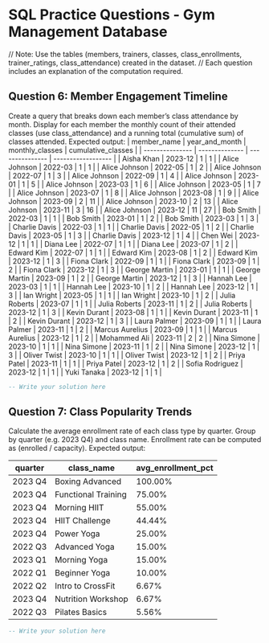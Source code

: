 # SQL Practice Questions - Gym Management Database
// Note: Use the tables (members, trainers, classes, class_enrollments, trainer_ratings, class_attendance) created in the dataset.
// Each question includes an explanation of the computation required.


## Question 6: Member Engagement Timeline
Create a query that breaks down each member’s class attendance by month.
Display for each member the monthly count of their attended classes (use class_attendance) and a running total (cumulative sum) of classes attended.
Expected output:
| member_name     | year_and_month | monthly_classes | cumulative_classes |
| --------------- | -------------- | --------------- | ------------------ |
| Aisha Khan      | 2023-12        | 1               | 1                  |
| Alice Johnson   | 2022-03        | 1               | 1                  |
| Alice Johnson   | 2022-05        | 1               | 2                  |
| Alice Johnson   | 2022-07        | 1               | 3                  |
| Alice Johnson   | 2022-09        | 1               | 4                  |
| Alice Johnson   | 2023-01        | 1               | 5                  |
| Alice Johnson   | 2023-03        | 1               | 6                  |
| Alice Johnson   | 2023-05        | 1               | 7                  |
| Alice Johnson   | 2023-07        | 1               | 8                  |
| Alice Johnson   | 2023-08        | 1               | 9                  |
| Alice Johnson   | 2023-09        | 2               | 11                 |
| Alice Johnson   | 2023-10        | 2               | 13                 |
| Alice Johnson   | 2023-11        | 3               | 16                 |
| Alice Johnson   | 2023-12        | 11              | 27                 |
| Bob Smith       | 2022-03        | 1               | 1                  |
| Bob Smith       | 2023-01        | 1               | 2                  |
| Bob Smith       | 2023-03        | 1               | 3                  |
| Charlie Davis   | 2022-03        | 1               | 1                  |
| Charlie Davis   | 2022-05        | 1               | 2                  |
| Charlie Davis   | 2023-05        | 1               | 3                  |
| Charlie Davis   | 2023-12        | 1               | 4                  |
| Chen Wei        | 2023-12        | 1               | 1                  |
| Diana Lee       | 2022-07        | 1               | 1                  |
| Diana Lee       | 2023-07        | 1               | 2                  |
| Edward Kim      | 2022-07        | 1               | 1                  |
| Edward Kim      | 2023-08        | 1               | 2                  |
| Edward Kim      | 2023-12        | 1               | 3                  |
| Fiona Clark     | 2022-09        | 1               | 1                  |
| Fiona Clark     | 2023-09        | 1               | 2                  |
| Fiona Clark     | 2023-12        | 1               | 3                  |
| George Martin   | 2023-01        | 1               | 1                  |
| George Martin   | 2023-09        | 1               | 2                  |
| George Martin   | 2023-12        | 1               | 3                  |
| Hannah Lee      | 2023-03        | 1               | 1                  |
| Hannah Lee      | 2023-10        | 1               | 2                  |
| Hannah Lee      | 2023-12        | 1               | 3                  |
| Ian Wright      | 2023-05        | 1               | 1                  |
| Ian Wright      | 2023-10        | 1               | 2                  |
| Julia Roberts   | 2023-07        | 1               | 1                  |
| Julia Roberts   | 2023-11        | 1               | 2                  |
| Julia Roberts   | 2023-12        | 1               | 3                  |
| Kevin Durant    | 2023-08        | 1               | 1                  |
| Kevin Durant    | 2023-11        | 1               | 2                  |
| Kevin Durant    | 2023-12        | 1               | 3                  |
| Laura Palmer    | 2023-09        | 1               | 1                  |
| Laura Palmer    | 2023-11        | 1               | 2                  |
| Marcus Aurelius | 2023-09        | 1               | 1                  |
| Marcus Aurelius | 2023-12        | 1               | 2                  |
| Mohammed Ali    | 2023-11        | 2               | 2                  |
| Nina Simone     | 2023-10        | 1               | 1                  |
| Nina Simone     | 2023-11        | 1               | 2                  |
| Nina Simone     | 2023-12        | 1               | 3                  |
| Oliver Twist    | 2023-10        | 1               | 1                  |
| Oliver Twist    | 2023-12        | 1               | 2                  |
| Priya Patel     | 2023-11        | 1               | 1                  |
| Priya Patel     | 2023-12        | 1               | 2                  |
| Sofia Rodriguez | 2023-12        | 1               | 1                  |
| Yuki Tanaka     | 2023-12        | 1               | 1                  |

```sql
-- Write your solution here
```

## Question 7: Class Popularity Trends
Calculate the average enrollment rate of each class type by quarter.
Group by quarter (e.g. 2023 Q4) and class name. Enrollment rate can be computed as (enrolled / capacity).
Expected output:

| quarter | class_name          | avg_enrollment_pct |
| ------- | ------------------- | ------------------ |
| 2023 Q4 | Boxing Advanced     | 100.00%            |
| 2023 Q4 | Functional Training | 75.00%             |
| 2023 Q4 | Morning HIIT        | 55.00%             |
| 2023 Q4 | HIIT Challenge      | 44.44%             |
| 2023 Q4 | Power Yoga          | 25.00%             |
| 2022 Q3 | Advanced Yoga       | 15.00%             |
| 2023 Q1 | Morning Yoga        | 15.00%             |
| 2022 Q1 | Beginner Yoga       | 10.00%             |
| 2022 Q2 | Intro to CrossFit   | 6.67%              |
| 2023 Q4 | Nutrition Workshop  | 6.67%              |
| 2022 Q3 | Pilates Basics      | 5.56%              |

```sql
-- Write your solution here
```


